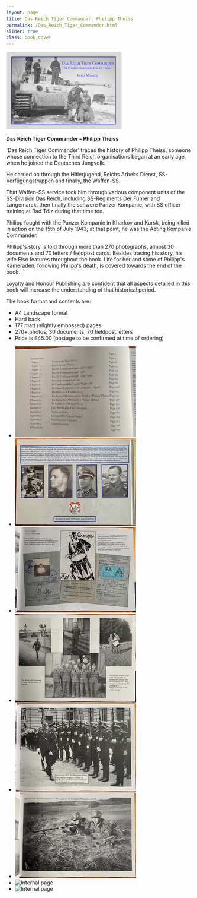 ```yaml
---
layout: page
title: Das Reich Tiger Commander: Philipp Theiss
permalink: /Das_Reich_Tiger_Commander.html
slider: true
class: book_cover
---
```


<img src="./assets/Cover page.png" id="detail" class="center"/>
<p><b>Das Reich Tiger Commander – Philipp Theiss</b></p>
<p>'Das Reich Tiger Commander' traces the history of Philipp Theiss, someone whose connection to the Third Reich organisations began at an early age, when he joined the Deutsches Jungvolk.</p>
<p>He carried on through the Hitlerjugend, Reichs Arbeits Dienst, SS-Verfügungstruppen and finally, the Waffen-SS.</p> 
<p>That Waffen-SS service took him through various component units of the SS-Division Das Reich, including SS-Regiments Der Führer and Langemarck, then finally the schwere Panzer Kompanie, with SS officer training at Bad Tölz during that time too.</p> 
<p>Philipp fought with the Panzer Kompanie in Kharkov and Kursk, being killed in action on the 15th of July 1943; at that point, he was the Acting Kompanie Commander.</p>
<p>Philipp's story is told through more than 270 photographs, almost 30 documents and 70 letters / fieldpost cards. Besides tracing his story, his wife Else features throughout the book. Life for her and some of Philipp's Kameraden, following Philipp's death, is covered towards the end of the book.</p> 
Loyalty and Honour Publishing are confident that all aspects detailed in this book will increase the understanding of that historical period.</p>
<p>The book format and contents are:
<ul class="over">
  <li>A4 Landscape format</li>
  <li>Hard back</li>
  <li>177 matt (slightly embossed) pages</li>
  <li>270+ photos, 30 documents, 70 fieldpost letters</li>
  <li>Price is £45.00 (postage to be confirmed at time of ordering)</li>
</ul>  

<div id="folio" class="svwp">
  <ul>
    <li><img alt="Internal page" src="./assets/Index page.png" /></li>
    <li><img alt="Internal page" src="./assets/Rear cover page.png" /></li>
    <li><img alt="Internal page" src="./assets/HJ page.png" /></li>
    <li><img alt="Internal page" src="./assets/RAD page.png" /></li>
    <li><img alt="Internal page" src="./assets/Steiner page.png" /></li>
    <li><img alt="Internal page" src="./assets/MG13 page.png" /></li>
    <li><img alt="Internal page" src="./assets/Bad Tolz docs.png /></li>
    <li><img alt="Internal page" src="./assets/Ustuf page.png" /></li>
    <li><img alt="Internal page" src="./assets/Tiger crews.png" /></li>
  </ul>
</div>

